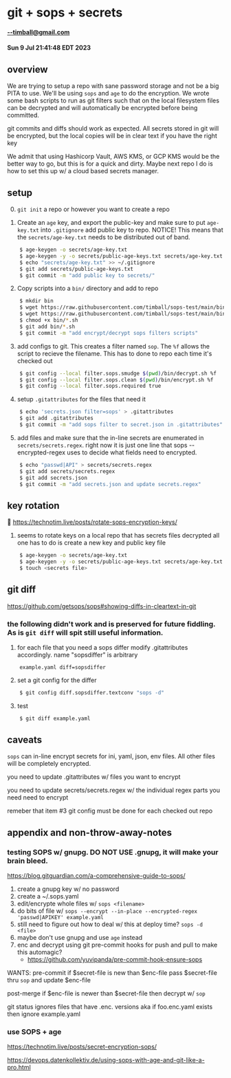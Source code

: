 # git + sops + secrets

#### --timball@gmail.com
#### Sun  9 Jul 21:41:48 EDT 2023

## overview
We are trying to setup a repo with sane password storage and not be a big PITA to use. 
We'll be using `sops` and `age` to do the encryption. We wrote some bash scripts
to run as git filters such that on the local filesystem files can be decrypted
and will automatically be encrypted before being committed. 

git commits and diffs should work as expected. 
All secrets stored in git will be encrypted, but the local copies will be in clear text if you have the right key

We admit that using Hashicorp Vault, AWS KMS, or GCP KMS would be the better way to go, but this is for a quick and dirty. Maybe next repo I do is how to set this up w/ a cloud based secrets manager.

## setup
0. `git init` a repo or however you want to create a repo

1. Create an `age` key, and export the public-key and make sure to put
`age-key.txt` into `.gitignore` add public key to repo. NOTICE! This means that
the `secrets/age-key.txt` needs to be distributed out of band.
```sh
    $ age-keygen -o secrets/age-key.txt
    $ age-keygen -y -o secrets/public-age-keys.txt secrets/age-key.txt
    $ echo "secrets/age-key.txt" >> ~/.gitignore
    $ git add secrets/public-age-keys.txt
    $ git commit -m "add public key to secrets/"
```

2. Copy scripts into a `bin/` directory and add to repo
```sh
    $ mkdir bin
    $ wget https://raw.githubusercontent.com/timball/sops-test/main/bin/encrypt.sh -o bin/encrypt.sh
    $ wget https://raw.githubusercontent.com/timball/sops-test/main/bin/decrypt.sh -o bin/decrypt.sh
    $ chmod +x bin/*.sh
    $ git add bin/*.sh
    $ git commit -m "add encrypt/decrypt sops filters scripts" 
```

3. add configs to git. This creates a filter named `sop`. The `%f` allows the
script to recieve the filename. This has to done to repo each time it's checked out
```sh
    $ git config --local filter.sops.smudge $(pwd)/bin/decrypt.sh %f
    $ git config --local filter.sops.clean $(pwd)/bin/encrypt.sh %f
    $ git config --local filter.sops.required true
```

4. setup `.gitattributes` for the files that need it
```sh
    $ echo 'secrets.json filter=sops' > .gitattributes
    $ git add .gitattributes
    $ git commit -m "add sops filter to secret.json in .gitattributes"
```

5. add files and make sure that the in-line secrets are enumerated in
`secrets/secrets.regex`. right now it is just one line that sops
--encrypted-regex uses to decide what fields need to encrypted.
```sh
    $ echo "passwd|API" > secrets/secrets.regex
    $ git add secrets/secrets.regex
    $ git add secrets.json
    $ git commit -m "add secrets.json and update secrets.regex"
```


## key rotation
:shrug: https://technotim.live/posts/rotate-sops-encryption-keys/
1. seems to rotate keys on a local repo that has secrets files decrypted all one has to do is create a new key and public key file
```sh
    $ age-keygen -o secrets/age-key.txt
    $ age-keygen -y -o secrets/public-age-keys.txt secrets/age-key.txt
    $ touch <secrets file>
```

## git diff
https://github.com/getsops/sops#showing-diffs-in-cleartext-in-git
### the following didn't work and is preserved for future fiddling. As is `git diff` will spit still useful information.

1. for each file that you need a sops differ modify .gitattributes accordingly. name "sopsdiffer" is arbitrary
```
    example.yaml diff=sopsdiffer
```
2. set a git config for the differ
```sh
    $ git config diff.sopsdiffer.textconv "sops -d"
```

3. test 
```sh
    $ git diff example.yaml
```

## caveats
`sops` can in-line encrypt secrets for ini, yaml, json, env files. All other files
will be completely encrypted. 

you need to update .gitattributes w/ files you want to encrypt

you need to update secrets/secrets.regex w/ the individual regex parts you need
need to encrypt

remeber that item #3 git config must be done for each checked out repo

## appendix and non-throw-away-notes
### testing SOPS w/ gnupg. DO NOT USE .gnupg, it will make your brain bleed.

https://blog.gitguardian.com/a-comprehensive-guide-to-sops/

1. create a gnupg key w/ no password
2. create a ~/.sops.yaml 
3. edit/encrypte whole files w/ `sops <filename>`
4. do bits of file w/ `sops --encrypt --in-place --encrypted-regex 'passwd|APIKEY' example.yaml`
5. still need to figure out how to deal w/ this at deploy time? `sops -d <file>`
6. maybe don't use gnupg and use `age` instead 
7. enc and decrypt using git pre-commit hooks for push and pull to make this automagic?
    - https://github.com/yuvipanda/pre-commit-hook-ensure-sops

WANTS:
pre-commit
if $secret-file is new than $enc-file pass $secret-file thru `sop` and update $enc-file

post-merge
if $enc-file is newer than $secret-file then decrypt w/ `sop`

git status ignores files that have .enc. versions 
aka if foo.enc.yaml exists then ignore example.yaml


### use SOPS + age 
https://technotim.live/posts/secret-encryption-sops/

https://devops.datenkollektiv.de/using-sops-with-age-and-git-like-a-pro.html
